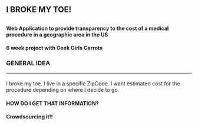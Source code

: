 <h2>I BROKE MY TOE!<h2>
<h4>Web Application to provide transparency to the cost of a medical procedure in a geographic area in the US<h4> 
<h4> 6 week project with Geek Girls Carrots<h4>

### GENERAL IDEA ###
---
####
 I broke my toe.
 I live in a specific ZipCode. 
 I want estimated cost for the procedure depending on where I decide to go.


<h4> HOW DO I GET THAT INFORMATION?</h4>	
<h4> Crowdsourcing it!!</h4>




